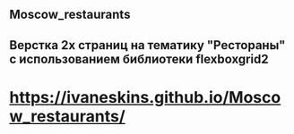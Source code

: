 ## Moscow_restaurants
## Верстка 2х страниц на тематику "Рестораны" с использованием библиотеки flexboxgrid2

# https://ivaneskins.github.io/Moscow_restaurants/
